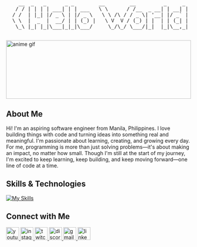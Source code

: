 <div align="center">
  <pre >
    __  _   _      _ _        __        __         _     _   _      ____  
   / / | | | | ___| | | ___   \ \      / /__  _ __| | __| | | |    / /\ \ 
  / /  | |_| |/ _ \ | |/ _ \   \ \ /\ / / _ \| '__| |/ _` | | |   / /  \ \
  \ \  |  _  |  __/ | | (_) |   \ V  V / (_) | |  | | (_| | |_|  / /   / /
   \_\ |_| |_|\___|_|_|\___/     \_/\_/ \___/|_|  |_|\__,_| (_) /_/   /_/ 
  </pre>
</div>
<div>
  <img src="https://media1.giphy.com/media/v1.Y2lkPTc5MGI3NjExNGU3YWVmdmJpejg4OWF4a2U4aGt3ZjFpNnJmZXpxbzMxcGNic3J0byZlcD12MV9pbnRlcm5hbF9naWZfYnlfaWQmY3Q9Zw/LXd5YtB6mjLHkXQOhd/giphy.gif" alt="anime gif" width="100%" height="160vh" style="object-fit: contain;"/>
</div>







## About Me
 <p>
    Hi! I'm an aspiring software engineer from Manila, Philippines. I love building things with code and turning ideas into something real and meaningful. I'm passionate about learning, creating, and growing every day. For me, programming is more than just solving problems—it's about making an impact, no matter how small. Though I'm still at the start of my journey, I'm excited to keep learning, keep building, and keep moving forward—one line of code at a time.
  </p>



## Skills & Technologies

[![My Skills](https://skillicons.dev/icons?i=html,css,js,react,tailwind,bootstrap,express,mongodb,nodejs,postgres,postman,php,mysql,vercel,ts,nextjs&perline=8)](https://skillicons.dev)

## Connect with Me

<div align="left">
  <a href="https://www.youtube.com/your-channel" target="_blank">
    <img src="https://img.shields.io/static/v1?message=Youtube&logo=youtube&label=&color=FF0000&logoColor=white&labelColor=&style=for-the-badge" height="35" alt="youtube logo" />
  </a>
  
  <a href="https://www.instagram.com/your-username" target="_blank">
    <img src="https://img.shields.io/static/v1?message=Instagram&logo=instagram&label=&color=E4405F&logoColor=white&labelColor=&style=for-the-badge" height="35" alt="instagram logo" />
  </a>

  <a href="https://www.twitch.tv/your-username" target="_blank">
    <img src="https://img.shields.io/static/v1?message=Twitch&logo=twitch&label=&color=9146FF&logoColor=white&labelColor=&style=for-the-badge" height="35" alt="twitch logo" />
  </a>

  <a href="https://discord.gg/your-server-invite" target="_blank">
    <img src="https://img.shields.io/static/v1?message=Discord&logo=discord&label=&color=7289DA&logoColor=white&labelColor=&style=for-the-badge" height="35" alt="discord logo" />
  </a>

  <a href="mailto:your-email@gmail.com" target="_blank">
    <img src="https://img.shields.io/static/v1?message=Gmail&logo=gmail&label=&color=D14836&logoColor=white&labelColor=&style=for-the-badge" height="35" alt="gmail logo" />
  </a>

  <a href="https://www.linkedin.com/in/your-username" target="_blank">
    <img src="https://img.shields.io/static/v1?message=LinkedIn&logo=linkedin&label=&color=0077B5&logoColor=white&labelColor=&style=for-the-badge" height="35" alt="linkedin logo" />
  </a>
</div>


## 



